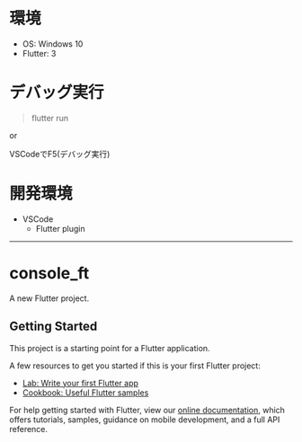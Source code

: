 # 環境
- OS: Windows 10
- Flutter: 3
 
# デバッグ実行

> flutter run
 
 or 

 VSCodeでF5(デバッグ実行)

# 開発環境

- VSCode
  - Flutter plugin

---

# console_ft

A new Flutter project.

## Getting Started

This project is a starting point for a Flutter application.

A few resources to get you started if this is your first Flutter project:

- [Lab: Write your first Flutter app](https://flutter.dev/docs/get-started/codelab)
- [Cookbook: Useful Flutter samples](https://flutter.dev/docs/cookbook)

For help getting started with Flutter, view our
[online documentation](https://flutter.dev/docs), which offers tutorials,
samples, guidance on mobile development, and a full API reference.
